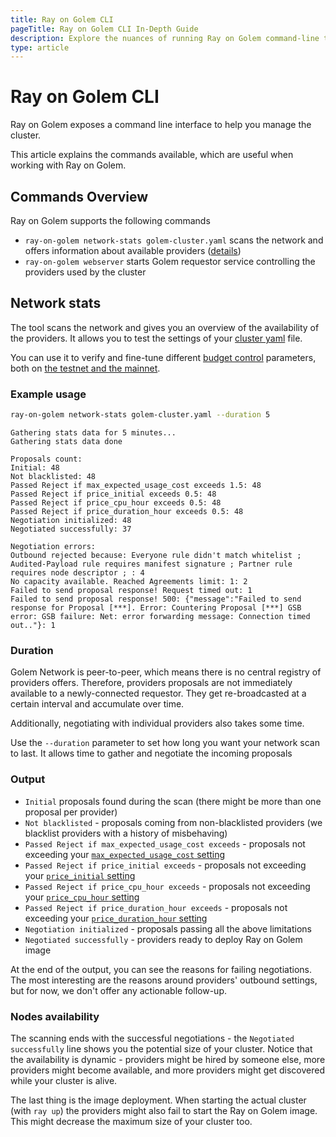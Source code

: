 ```yaml
---
title: Ray on Golem CLI 
pageTitle: Ray on Golem CLI In-Depth Guide
description: Explore the nuances of running Ray on Golem command-line tools 
type: article 
---
```


# Ray on Golem CLI 

Ray on Golem exposes a command line interface to help you manage the cluster.

This article explains the commands available, which are useful when working with Ray on Golem.

## Commands Overview

Ray on Golem supports the following commands
- `ray-on-golem network-stats golem-cluster.yaml` scans the network and offers information about available providers ([details](#network-stats))
- `ray-on-golem webserver` starts Golem requestor service controlling the providers used by the cluster

## Network stats

The tool scans the network and gives you an overview of the availability of the providers.
It allows you to test the settings of your [cluster yaml](/docs/creators/ray/cluster-yaml) file. 

You can use it to verify and fine-tune different [budget control](/docs/creators/ray/cluster-yaml#avoiding-too-expensive-providers) parameters, 
both on [the testnet and the mainnet](/docs/creators/ray/cluster-yaml#network).

### Example usage

```bash
ray-on-golem network-stats golem-cluster.yaml --duration 5
```
```
Gathering stats data for 5 minutes...
Gathering stats data done

Proposals count:
Initial: 48
Not blacklisted: 48
Passed Reject if max_expected_usage_cost exceeds 1.5: 48
Passed Reject if price_initial exceeds 0.5: 48
Passed Reject if price_cpu_hour exceeds 0.5: 48
Passed Reject if price_duration_hour exceeds 0.5: 48
Negotiation initialized: 48 
Negotiated successfully: 37

Negotiation errors:
Outbound rejected because: Everyone rule didn't match whitelist ; Audited-Payload rule requires manifest signature ; Partner rule requires node descriptor ; : 4
No capacity available. Reached Agreements limit: 1: 2
Failed to send proposal response! Request timed out: 1
Failed to send proposal response! 500: {"message":"Failed to send response for Proposal [***]. Error: Countering Proposal [***] GSB error: GSB failure: Net: error forwarding message: Connection timed out.."}: 1
```

### Duration

Golem Network is peer-to-peer, which means there is no central registry of providers offers. Therefore, 
providers proposals are not immediately available to a newly-connected requestor. They get re-broadcasted at a certain interval and accumulate over time.

Additionally, negotiating with individual providers also takes some time.

Use the `--duration` parameter to set how long you want your network scan to last. It allows time to gather and negotiate the incoming proposals

### Output

- `Initial` proposals found during the scan (there might be more than one proposal per provider)
- `Not blacklisted` - proposals coming from non-blacklisted providers (we blacklist providers with a history of misbehaving)
- `Passed Reject if max_expected_usage_cost exceeds` - proposals not exceeding your [`max_expected_usage_cost` setting](/docs/creators/ray/cluster-yaml#choosing-the-cheapest-providers-maximum-expected-usage-cost)
- `Passed Reject if price_initial exceeds` - proposals not exceeding your [`price_initial` setting](/docs/creators/ray/cluster-yaml#maximum-provider-prices)
- `Passed Reject if price_cpu_hour exceeds` - proposals not exceeding your [`price_cpu_hour` setting](/docs/creators/ray/cluster-yaml#maximum-provider-prices)
- `Passed Reject if price_duration_hour exceeds` - proposals not exceeding your [`price_duration_hour` setting](/docs/creators/ray/cluster-yaml#maximum-provider-prices)
- `Negotiation initialized` - proposals passing all the above limitations
- `Negotiated successfully` - providers ready to deploy Ray on Golem image

At the end of the output, you can see the reasons for failing negotiations. 
The most interesting are the reasons around providers' outbound settings, but for now, we don't offer any actionable follow-up.

### Nodes availability

The scanning ends with the successful negotiations - the `Negotiated successfully` line shows you the potential size of your cluster.
Notice that the availability is dynamic - providers might be hired by someone else, more providers might become available, and more providers might get discovered while your cluster is alive.

The last thing is the image deployment. When starting the actual cluster (with `ray up`) the providers might also fail to start the Ray on Golem image. This might decrease the maximum size of your cluster too.
